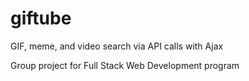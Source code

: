 # giftube

GIF, meme, and video search via API calls with Ajax

Group project for Full Stack Web Development program
